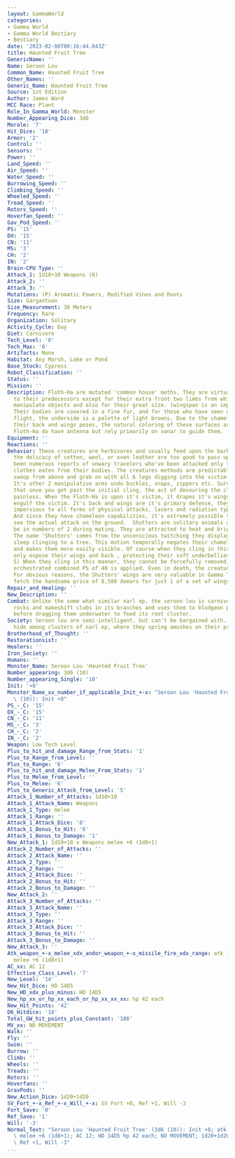 ```yaml
---
layout: GammaWorld
categories:
- Gamma World
- Gamma World Bestiary
- Bestiary
date: '2023-02-08T00:16:44.843Z'
title: Haunted Fruit Tree
GenericName: ''
Name: Seroon Lou
Common_Name: Haunted Fruit Tree
Other_Names: ''
Generic_Name: Haunted Fruit Tree
Source: 1st Edition
Author: James Ward
MCC Race: Plant
Role_In_Gamma_World: Monster
Number_Appearing_Dice: 3d6
Morale: '7'
Hit_Dice: '18'
Armor: '2'
Control: ''
Sensors: ''
Power: ''
Land_Speed: ''
Air_Speed: ''
Water_Speed: ''
Burrowing_Speed: ''
Climbing_Speed: ''
Wheeled_Speed: ''
Tread_Speed: ''
Rotors_Speed: ''
Hoverfan_Speed: ''
Gav_Pod_Speed: ''
PS: '15'
DX: '15'
CN: '11'
MS: '3'
CH: '2'
IN: '2'
Brain-CPU Type: ''
Attack_1: 1d10+10 Weapons (8)
Attack_2: ''
Attack_3: ''
Mutations: (P) Aromatic Powers, Modified Vines and Roots
Size: Gargantuan
Size_Measurement: 30 Meters
Frequency: Rare
Organization: Solitary
Activity_Cycle: Day
Diet: Carnivore
Tech_Level: '0'
Tech_Max: '0'
Artifacts: None
Habitat: Any Marsh, Lake or Pond
Base_Stock: Cypress
Robot_Classification: ''
Status: ''
Mission: ''
Description: Floth-Ha are mutated 'common house' moths. They are virtually identical
  to their predecessors except for their extra front two limbs from which they can
  manipulate objects and also for their great size. (wingspan is an impressive 3m)
  Their bodies are covered in a fine fur, and for those who have seen a Shutter in
  flight, the underside is a palette of light browns. Due to the chameleon powers
  their back and wings poses, the natural coloring of these surfaces are unknown.
  Floth-Ha do have antenna but rely primarily on sonar to guide them.
Equipment: ''
Reactions: ''
Behavior: These creatures are herbivores and usually feed upon the bark of trees however
  the delicacy of cotton, wool, or even leather are too good to pass up. There have
  been numerous reports of unwary travelers who've been attacked only to have their
  clothes eaten from their bodies. The creatures methods are predictable, they will
  swoop from above and grab on with all 6 legs digging into the victim.(clinging)
  It's other 2 manipulative arms undo buckles, snaps, zippers etc. Survivors tell
  that once you get past the initial cling, the act of devouring the clothing is relatively
  painless. When the Floth-Ha is upon it's victim, it drapes it's wings over to completely
  engulf the victim. It's back and wings are it's primary defense, they are completely
  impervious to all forms of physical attacks, lasers and radiation type weapons,
  And since they have chameleon capabilities, it's extremely possible to not even
  see the actual attack on the ground.  Shutters are solitary animals and will only
  be in numbers of 2 during mating. They are attracted to heat and bright lights.
  The name 'Shutters' comes from the unconscious twitching they display while they
  sleep clinging to a tree. This motion temporally negates their chameleon bonuses
  and makes them more easily visible. Of course when they cling in this manner they
  only expose their wings and back , protecting their soft underbellies.(AC of only
  5) When they cling in this manner, they cannot be forcefully removed, unless a well
  orchestrated combined PS of 40 is applied. Even in death, the creatures remain affixed.
  For obvious reasons, the Shutters' wings are very valuable in Gamma Terra, and will
  fetch the handsome price of 8,500 domars for just 1 of a set of wings.
Repair_and_Healing: ''
New_Description: ''
Combat: Unlike the some what similar narl ep, the seroon lou is carnivorous. It seizes
  rocks and makeshift clubs in its branches and uses them to bludgeon prey to death
  before dragging them underwater to feed its root cluster.
Society: Seroon lou are semi-intelligent, but can't be bargained with. They sometimes
  hide among clusters of narl ep, where they spring amushes on their prey.
Brotherhood_of_Thought: ''
Restorationsist: ''
Healers: ''
Iron_Society: ''
Humans: ''
Monster_Name: Seroon Lou 'Haunted Fruit Tree'
Number_appearing: 3d6 (10)
Number_appearing_Single: '10'
Init: '+8'
Monster_Name_xx_number_if_applicable_Init_+-x: "Seroon Lou 'Haunted Fruit Tree' (3d6\
  \ (10)): Init +8"
PS_-_C: '15'
DX_-_C: '15'
CN_-_C: '11'
MS_-_C: '3'
CH_-_C: '2'
IN_-_C: '2'
Weapon: Low Tech Level
Plus_to_hit_and_damage_Range_from_Stats: '1'
Plus_to_Range_from_Level: ''
Plus_to_Range: '6'
Plus_to_hit_and_damage_Melee_From_Stats: '1'
Plus_to_Melee_from_Level: ''
Plus_to_Melee: '6'
Plus_to_Generic_Attack_from_Level: '5'
Attack_1_Number_of_Attacks: 1d10+10
Attack_1_Attack_Name: Weapons
Attack_1_Type: melee
Attack_1_Range: ''
Attack_1_Attack_Dice: '8'
Attack_1_Bonus_to_Hit: '6'
Attack_1_Bonus_to_Damage: '1'
New_Attack_1: 1d10+10 x Weapons melee +6 (1d8+1)
Attack_2_Number_of_Attacks: ''
Attack_2_Attack_Name: ''
Attack_2_Type: ''
Attack_2_Range: ''
Attack_2_Attack_Dice: ''
Attack_2_Bonus_to_Hit: ''
Attack_2_Bonus_to_Damage: ''
New_Attack_2: ''
Attack_3_Number_of_Attacks: ''
Attack_3_Attack_Name: ''
Attack_3_Type: ''
Attack_3_Range: ''
Attack_3_Attack_Dice: ''
Attack_3_Bonus_to_Hit: ''
Attack_3_Bonus_to_Damage: ''
New_Attack_3: ''
Atk_weapon_+-x_melee_xdx_andor_weapon_+-x_missile_fire_xdx_range: atk 1d10+10 x weapons
  melee +6 (1d8+1)
AC_xx: AC 12
Effective_Class_Level: '7'
New_Level: '14'
New_Hit_Dice: HD 14D5
New_HD_xdx_plus_minus: HD 14D5
New_hp_xx_or_hp_xx_each_or_hp_xx_xx_xx: hp 42 each
New_Hit_Points: '42'
D6_Hitdice: '18'
Total_GW_hit_points_plus_Constant: '108'
MV_xx: NO MOVEMENT
Walk: ''
Fly: ''
Swim: ''
Burrow: ''
Climb: ''
Wheels: ''
Treads: ''
Rotors: ''
Hoverfans: ''
GravPods: ''
New_Action_Dice: 1d20+1d20
SV_Fort_+-x_Ref_+-x_Will_+-x: SV Fort +0, Ref +1, Will -3
Fort_Save: '0'
Ref_Save: '1'
Will: '-3'
Normal_Text: "Seroon Lou 'Haunted Fruit Tree' (3d6 (10)): Init +8; atk 1d10+10 x weapons\
  \ melee +6 (1d8+1); AC 12; HD 14D5 hp 42 each; NO MOVEMENT; 1d20+1d20; SV Fort +0,\
  \ Ref +1, Will -3"
...
```

